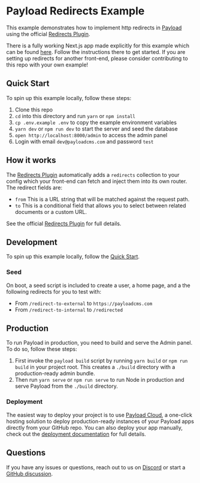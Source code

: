 # Payload Redirects Example

This example demonstrates how to implement http redirects in [Payload](https://github.com/payloadcms/payload) using the official [Redirects Plugin](https://github.com/payloadcms/plugin-redirects).

There is a fully working Next.js app made explicitly for this example which can be found [here](../nextjs). Follow the instructions there to get started. If you are setting up redirects for another front-end, please consider contributing to this repo with your own example!

## Quick Start

To spin up this example locally, follow these steps:

1. Clone this repo
2. `cd` into this directory and run `yarn` or `npm install`
3. `cp .env.example .env` to copy the example environment variables
4. `yarn dev` or `npm run dev` to start the server and seed the database
5. `open http://localhost:8000/admin` to access the admin panel
6. Login with email `dev@payloadcms.com` and password `test`

## How it works

The [Redirects Plugin](https://github.com/payloadcms/plugin-redirects) automatically adds a `redirects` collection to your config which your front-end can fetch and inject them into its own router. The redirect fields are:

- `from` This is a URL string that will be matched against the request path.
- `to` This is a conditional field that allows you to select between related documents or a custom URL.

See the official [Redirects Plugin](https://github.com/payloadcms/plugin-redirects) for full details.

## Development

To spin up this example locally, follow the [Quick Start](#quick-start).

### Seed

On boot, a seed script is included to create a user, a home page, and a the following redirects for you to test with:

- From `/redirect-to-external` to `https://payloadcms.com`
- From `/redirect-to-internal` to `/redirected`

## Production

To run Payload in production, you need to build and serve the Admin panel. To do so, follow these steps:

1. First invoke the `payload build` script by running `yarn build` or `npm run build` in your project root. This creates a `./build` directory with a production-ready admin bundle.
1. Then run `yarn serve` or `npm run serve` to run Node in production and serve Payload from the `./build` directory.

### Deployment

The easiest way to deploy your project is to use [Payload Cloud](https://payloadcms.com/new/import), a one-click hosting solution to deploy production-ready instances of your Payload apps directly from your GitHub repo. You can also deploy your app manually, check out the [deployment documentation](https://payloadcms.com/docs/production/deployment) for full details.

## Questions

If you have any issues or questions, reach out to us on [Discord](https://discord.com/invite/r6sCXqVk3v) or start a [GitHub discussion](https://github.com/payloadcms/payload/discussions).
